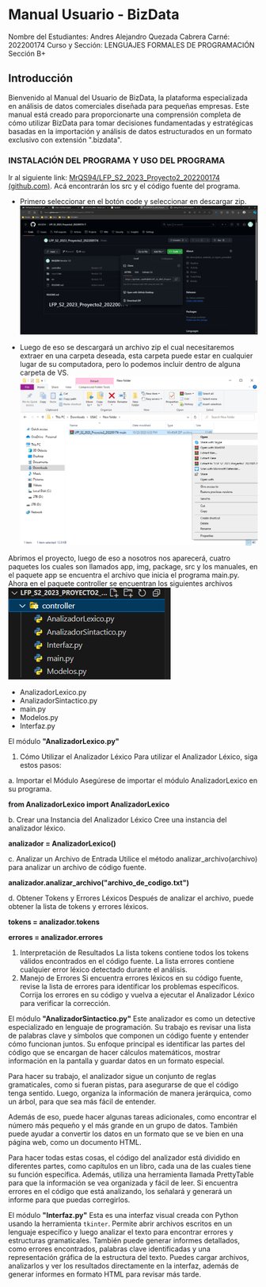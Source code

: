 # Manual Usuario - BizData
Nombre del Estudiantes: Andres Alejandro Quezada Cabrera
Carné: 202200174
Curso y Sección: LENGUAJES FORMALES DE PROGRAMACIÓN Sección B+

## Introducción

Bienvenido al Manual del Usuario de BizData, la plataforma especializada en análisis de datos comerciales diseñada para pequeñas empresas. Este manual está creado para proporcionarte una comprensión completa de cómo utilizar BizData para tomar decisiones fundamentadas y estratégicas basadas en la importación y análisis de datos estructurados en un formato exclusivo con extensión ".bizdata".

### INSTALACIÓN DEL PROGRAMA Y USO DEL PROGRAMA
Ir al siguiente link: [MrQS94/LFP_S2_2023_Proyecto2_202200174 (github.com)](https://github.com/MrQS94/LFP_S2_2023_Proyecto2_202200174/). Acá encontrarán los src y el código fuente del programa.
 - Primero seleccionar en el botón code y seleccionar en descargar zip.
![Lenguajes](../img/install/github.png)

 - Luego de eso se descargará un archivo zip el cual necesitaremos extraer en una carpeta deseada, esta carpeta puede estar en cualquier lugar de su computadora, pero lo podemos incluir dentro de alguna carpeta de VS.
![Lenguajes](../img/install/archive.png)

Abrimos el proyecto, luego de eso a nosotros nos aparecerá, cuatro paquetes los cuales son llamados app, img, package, src y los manuales, en el paquete app se encuentra el archivo que inicia el programa main.py.
Ahora en el paquete controller se encuentran los siguientes archivos
![Lenguajes](../img/install/controller.png)

 - AnalizadorLexico.py
 - AnalizadorSintactico.py
 - main.py
 - Modelos.py
 - Interfaz.py 

El módulo **"AnalizadorLexico.py"**
1. Cómo Utilizar el Analizador Léxico
Para utilizar el Analizador Léxico, siga estos pasos:

a. Importar el Módulo
Asegúrese de importar el módulo AnalizadorLexico en su programa.

**from AnalizadorLexico import AnalizadorLexico**

b. Crear una Instancia del Analizador Léxico
Cree una instancia del analizador léxico.

**analizador = AnalizadorLexico()**

c. Analizar un Archivo de Entrada
Utilice el método analizar_archivo(archivo) para analizar un archivo de código fuente.

**analizador.analizar_archivo("archivo_de_codigo.txt")**

d. Obtener Tokens y Errores Léxicos
Después de analizar el archivo, puede obtener la lista de tokens y errores léxicos.

**tokens = analizador.tokens**

**errores = analizador.errores**

1. Interpretación de Resultados
La lista tokens contiene todos los tokens válidos encontrados en el código fuente.
La lista errores contiene cualquier error léxico detectado durante el análisis.
2. Manejo de Errores
Si encuentra errores léxicos en su código fuente, revise la lista de errores para identificar los problemas específicos. Corrija los errores en su código y vuelva a ejecutar el Analizador Léxico para verificar la corrección.

El módulo **"AnalizadorSintactico.py"**
Este analizador es como un detective especializado en lenguaje de programación. Su trabajo es revisar una lista de palabras clave y símbolos que componen un código fuente y entender cómo funcionan juntos. Su enfoque principal es identificar las partes del código que se encargan de hacer cálculos matemáticos, mostrar información en la pantalla y guardar datos en un formato especial.

Para hacer su trabajo, el analizador sigue un conjunto de reglas gramaticales, como si fueran pistas, para asegurarse de que el código tenga sentido. Luego, organiza la información de manera jerárquica, como un árbol, para que sea más fácil de entender.

Además de eso, puede hacer algunas tareas adicionales, como encontrar el número más pequeño y el más grande en un grupo de datos. También puede ayudar a convertir los datos en un formato que se ve bien en una página web, como un documento HTML.

Para hacer todas estas cosas, el código del analizador está dividido en diferentes partes, como capítulos en un libro, cada una de las cuales tiene su función específica. Además, utiliza una herramienta llamada PrettyTable para que la información se vea organizada y fácil de leer. Si encuentra errores en el código que está analizando, los señalará y generará un informe para que puedas corregirlos.

El módulo **"Interfaz.py"**
Esta es una interfaz visual creada con Python usando la herramienta `tkinter`. Permite abrir archivos escritos en un lenguaje específico y luego analizar el texto para encontrar errores y estructuras gramaticales. También puede generar informes detallados, como errores encontrados, palabras clave identificadas y una representación gráfica de la estructura del texto. Puedes cargar archivos, analizarlos y ver los resultados directamente en la interfaz, además de generar informes en formato HTML para revisar más tarde.